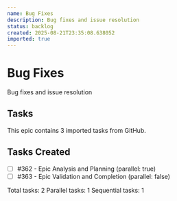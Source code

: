 ```yaml
---
name: Bug Fixes
description: Bug fixes and issue resolution
status: backlog
created: 2025-08-21T23:35:08.638052
imported: true
---
```


# Bug Fixes

Bug fixes and issue resolution

## Tasks

This epic contains 3 imported tasks from GitHub.

## Tasks Created
- [ ] #362 - Epic Analysis and Planning (parallel: true)
- [ ] #363 - Epic Validation and Completion (parallel: false)

Total tasks: 2
Parallel tasks: 1
Sequential tasks: 1
